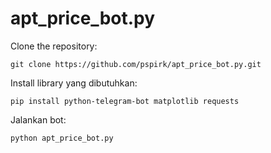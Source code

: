 # apt_price_bot.py

Clone the repository:

    git clone https://github.com/pspirk/apt_price_bot.py.git


Install library yang dibutuhkan:

    pip install python-telegram-bot matplotlib requests

Jalankan bot:    

    python apt_price_bot.py
